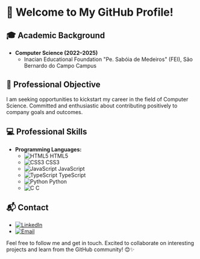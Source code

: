# 👋 Welcome to My GitHub Profile!

## 🎓 Academic Background

- **Computer Science (2022–2025)**
  - Inacian Educational Foundation "Pe. Sabóia de Medeiros" (FEI), São Bernardo do Campo Campus


## 🚀 Professional Objective

I am seeking opportunities to kickstart my career in the field of Computer Science. Committed and enthusiastic about contributing positively to company goals and outcomes.

## 💻 Professional Skills

- **Programming Languages:**
  - ![HTML5](https://img.icons8.com/color/48/000000/html-5.png) HTML5
  - ![CSS3](https://img.icons8.com/color/48/000000/css3.png) CSS3
  - ![JavaScript](https://img.icons8.com/color/48/000000/javascript.png) JavaScript
  - ![TypeScript](https://img.icons8.com/color/48/000000/typescript.png) TypeScript
  - ![Python](https://img.icons8.com/color/48/000000/python.png) Python
  - ![C](https://img.icons8.com/color/48/000000/c-programming.png) C



## 📬 Contact

- [![LinkedIn](https://img.icons8.com/color/48/000000/linkedin.png)](https://www.linkedin.com/in/your-linkedin-profile)
- [![Email](https://img.icons8.com/color/48/000000/email.png)](mailto:your.email@example.com)

Feel free to follow me and get in touch. Excited to collaborate on interesting projects and learn from the GitHub community! 😊✨
